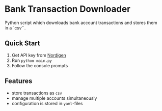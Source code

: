 # Bank Transaction Downloader

Python script which downloads bank account transactions and stores them in a `csv``.

## Quick Start

1. Get API key from [Nordigen](https://nordigen.com)
2. Run `python main.py`
3. Follow the console prompts

## Features

- store transactions as `csv`
- manage multiple accounts simultaneously
- configuration is stored in `yaml`-files
